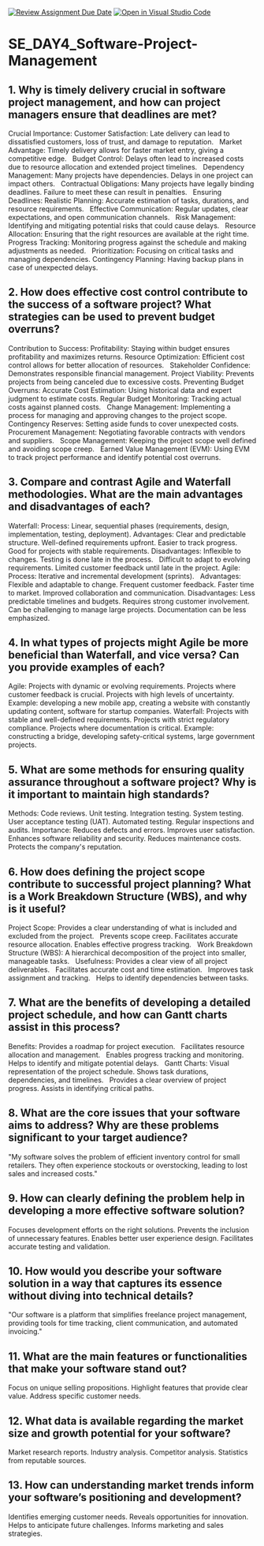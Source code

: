 [![Review Assignment Due Date](https://classroom.github.com/assets/deadline-readme-button-22041afd0340ce965d47ae6ef1cefeee28c7c493a6346c4f15d667ab976d596c.svg)](https://classroom.github.com/a/9pw6JKcu)
[![Open in Visual Studio Code](https://classroom.github.com/assets/open-in-vscode-2e0aaae1b6195c2367325f4f02e2d04e9abb55f0b24a779b69b11b9e10269abc.svg)](https://classroom.github.com/online_ide?assignment_repo_id=18761426&assignment_repo_type=AssignmentRepo)
# SE_DAY4_Software-Project-Management
## 1. Why is timely delivery crucial in software project management, and how can project managers ensure that deadlines are met?
Crucial Importance:
Customer Satisfaction: Late delivery can lead to dissatisfied customers, loss of trust, and damage to reputation.   
Market Advantage: Timely delivery allows for faster market entry, giving a competitive edge.   
Budget Control: Delays often lead to increased costs due to resource allocation and extended project timelines.   
Dependency Management: Many projects have dependencies. Delays in one project can impact others.   
Contractual Obligations: Many projects have legally binding deadlines. Failure to meet these can result in penalties.   
Ensuring Deadlines:
Realistic Planning: Accurate estimation of tasks, durations, and resource requirements.   
Effective Communication: Regular updates, clear expectations, and open communication channels.   
Risk Management: Identifying and mitigating potential risks that could cause delays.   
Resource Allocation: Ensuring that the right resources are available at the right time.   
Progress Tracking: Monitoring progress against the schedule and making adjustments as needed.   
Prioritization: Focusing on critical tasks and managing dependencies.
Contingency Planning: Having backup plans in case of unexpected delays.

## 2. How does effective cost control contribute to the success of a software project? What strategies can be used to prevent budget overruns?
Contribution to Success:
Profitability: Staying within budget ensures profitability and maximizes returns.
Resource Optimization: Efficient cost control allows for better allocation of resources.   
Stakeholder Confidence: Demonstrates responsible financial management.
Project Viability: Prevents projects from being canceled due to excessive costs.
Preventing Budget Overruns:
Accurate Cost Estimation: Using historical data and expert judgment to estimate costs.
Regular Budget Monitoring: Tracking actual costs against planned costs.   
Change Management: Implementing a process for managing and approving changes to the project scope.   
Contingency Reserves: Setting aside funds to cover unexpected costs.   
Procurement Management: Negotiating favorable contracts with vendors and suppliers.   
Scope Management: Keeping the project scope well defined and avoiding scope creep.   
Earned Value Management (EVM): Using EVM to track project performance and identify potential cost overruns.

## 3. Compare and contrast Agile and Waterfall methodologies. What are the main advantages and disadvantages of each?
Waterfall:
Process: Linear, sequential phases (requirements, design, implementation, testing, deployment).
Advantages:
Clear and predictable structure.
Well-defined requirements upfront.
Easier to track progress.
Good for projects with stable requirements.
Disadvantages:
Inflexible to changes.
Testing is done late in the process.   
Difficult to adapt to evolving requirements.
Limited customer feedback until late in the project.
Agile:
Process: Iterative and incremental development (sprints).   
Advantages:
Flexible and adaptable to change.
Frequent customer feedback.
Faster time to market.
Improved collaboration and communication.
Disadvantages:
Less predictable timelines and budgets.
Requires strong customer involvement.
Can be challenging to manage large projects.
Documentation can be less emphasized.

## 4. In what types of projects might Agile be more beneficial than Waterfall, and vice versa? Can you provide examples of each?
Agile:
Projects with dynamic or evolving requirements.
Projects where customer feedback is crucial.
Projects with high levels of uncertainty.
Example: developing a new mobile app, creating a website with constantly updating content, software for startup companies.
Waterfall:
Projects with stable and well-defined requirements.
Projects with strict regulatory compliance.
Projects where documentation is critical.
Example: constructing a bridge, developing safety-critical systems, large government projects.

## 5. What are some methods for ensuring quality assurance throughout a software project? Why is it important to maintain high standards?
Methods:
Code reviews.
Unit testing.
Integration testing.
System testing.
User acceptance testing (UAT).
Automated testing.
Regular inspections and audits.
Importance:
Reduces defects and errors.
Improves user satisfaction.
Enhances software reliability and security.
Reduces maintenance costs.
Protects the company's reputation.

## 6. How does defining the project scope contribute to successful project planning? What is a Work Breakdown Structure (WBS), and why is it useful?
Project Scope:
Provides a clear understanding of what is included and excluded from the project.   
Prevents scope creep.
Facilitates accurate resource allocation.
Enables effective progress tracking.   
Work Breakdown Structure (WBS):
A hierarchical decomposition of the project into smaller, manageable tasks.   
Usefulness:
Provides a clear view of all project deliverables.   
Facilitates accurate cost and time estimation.   
Improves task assignment and tracking.   
Helps to identify dependencies between tasks.

## 7. What are the benefits of developing a detailed project schedule, and how can Gantt charts assist in this process?
Benefits:
Provides a roadmap for project execution.   
Facilitates resource allocation and management.   
Enables progress tracking and monitoring.   
Helps to identify and mitigate potential delays.   
Gantt Charts:
Visual representation of the project schedule.
Shows task durations, dependencies, and timelines.   
Provides a clear overview of project progress.
Assists in identifying critical paths.

## 8. What are the core issues that your software aims to address? Why are these problems significant to your target audience?
"My software solves the problem of efficient inventory control for small retailers. They often experience stockouts or overstocking, leading to lost sales and increased costs."

## 9. How can clearly defining the problem help in developing a more effective software solution?
Focuses development efforts on the right solutions.
Prevents the inclusion of unnecessary features.
Enables better user experience design.
Facilitates accurate testing and validation.

## 10. How would you describe your software solution in a way that captures its essence without diving into technical details?
"Our software is a platform that simplifies freelance project management, providing tools for time tracking, client communication, and automated invoicing."

## 11. What are the main features or functionalities that make your software stand out?
Focus on unique selling propositions.
Highlight features that provide clear value.
Address specific customer needs.

## 12. What data is available regarding the market size and growth potential for your software?
Market research reports.
Industry analysis.
Competitor analysis.
Statistics from reputable sources.

## 13. How can understanding market trends inform your software’s positioning and development?
Identifies emerging customer needs.
Reveals opportunities for innovation.
Helps to anticipate future challenges.
Informs marketing and sales strategies.
